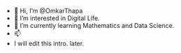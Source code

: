 - 👋 Hi, I’m @OmkarThapa
- 👀 I’m interested in Digital Life.
- 🌱 I’m currently learning Mathematics and Data Science.
- 📫
- I will edit this intro. later.

<!---
OmkarThapa/OmkarThapa is a ✨ special ✨ repository because its `README.md` (this file) appears on your GitHub profile.
You can click the Preview link to take a look at your changes.
--->
